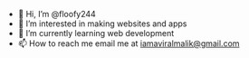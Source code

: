 - 👋 Hi, I’m @floofy244
- 👀 I’m interested in making websites and apps
- 🌱 I’m currently learning web development
- 📫 How to reach me email me at iamaviralmalik@gmail.com

<!---
floofy244/floofy244 is a ✨ special ✨ repository because its `README.md` (this file) appears on your GitHub profile.
You can click the Preview link to take a look at your changes.
--->
